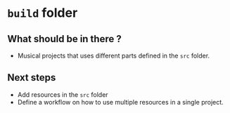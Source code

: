 # `build` folder

## What should be in there ?

* Musical projects that uses different parts defined in the `src` folder.

## Next steps

* Add resources in the `src` folder 
* Define a workflow on how to use multiple resources in a single project.
